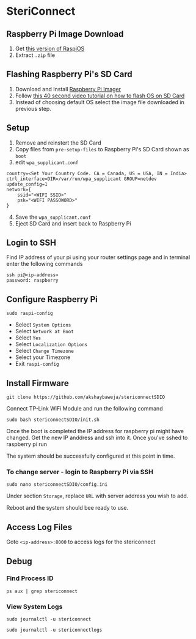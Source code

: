 # SteriConnect

## Raspberry Pi Image Download
1. Get [this version of RaspiOS](https://downloads.raspberrypi.org/raspios_armhf/images/raspios_armhf-2021-05-28/2021-05-07-raspios-buster-armhf.zip)
2. Extract `.zip` file

## Flashing Raspberry Pi's SD Card
1. Download and Install [Raspberry Pi Imager](https://www.raspberrypi.org/software/)
2. Follow [this 40 second video tutorial on how to flash OS on SD Card](https://www.youtube.com/watch?v=J024soVgEeM)
3. Instead of choosing default OS select the image file downloaded in previous step.

## Setup
1. Remove and reinstert the SD Card
2. Copy files from ```pre-setup-files``` to Raspberry Pi's SD Card shown as ```boot```
3. edit ```wpa_supplicant.conf```
```
country=<Set Your Country Code. CA = Canada, US = USA, IN = India>
ctrl_interface=DIR=/var/run/wpa_supplicant GROUP=netdev
update_config=1
network={
    ssid="<WIFI SSID>"
    psk="<WIFI PASSOWORD>"
}
```
4. Save the ```wpa_supplicant.conf```
5. Eject SD Card and insert back to Raspberry Pi

## Login to SSH
Find IP address of your pi using your router settings page and in terminal enter the following commands
```
ssh pi@<ip-address>
password: raspberry
```

## Configure Raspberry Pi
```
sudo raspi-config
```
* Select ```System Options```
* Select ```Network at Boot```
* Select ```Yes```
* Select ```Localization Options```
* Select ```Change Timezone```
* Select your Timezone
* Exit ```raspi-config```

## Install Firmware
```
git clone https://github.com/akshaybaweja/stericonnectSDIO
```

Connect TP-Link WiFi Module and run the following command

```
sudo bash stericonnectSDIO/init.sh
```

Once the boot is completed the IP address for raspberry pi might have changed. Get the new IP anddress and ssh into it. Once you've sshed to raspberry pi run

The system should be successfully configured at this point in time.

### To change server - login to Raspberry Pi via SSH
```
sudo nano stericonnectSDIO/config.ini
```
Under section ```Storage```, replace ```URL``` with server address you wish to add.

Reboot and the system should bee ready to use.

## Access Log Files
Goto ```<ip-address>:8000``` to access logs for the stericonnect

## Debug
### Find Process ID
```
ps aux | grep stericonnect 
```
### View System Logs
```
sudo journalctl -u stericonnect
```
```
sudo journalctl -u stericonnectlogs
```
